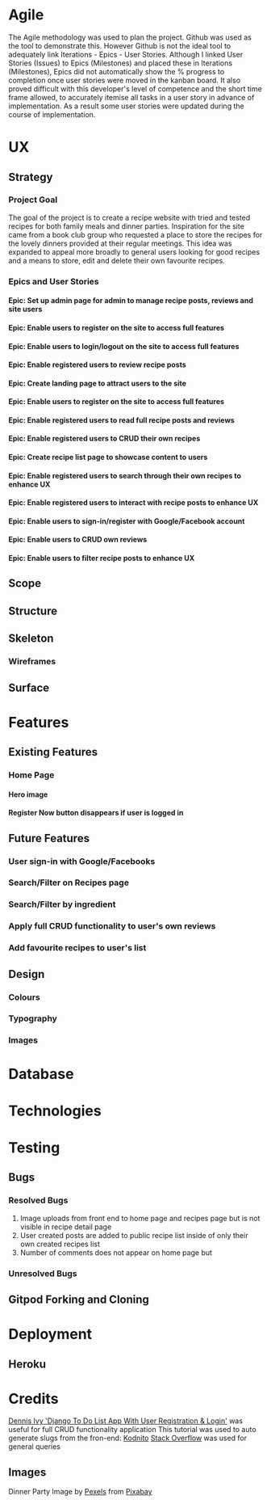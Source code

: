 # Agile
The Agile methodology was used to plan the project. Github was used as the tool to demonstrate this. However Github is not the ideal tool to adequately link Iterations - Epics - User Stories. Although I linked User Stories (Issues) to Epics (Milestones) and placed these in Iterations (Milestones), Epics did not automatically show the % progress to completion once user stories were moved in the kanban board. It also proved difficult with this developer's level of competence and the short time frame allowed, to accurately itemise all tasks in a user story in advance of implementation. As a result some user stories were updated during the course of implementation.

# UX
## Strategy
### Project Goal

The goal of the project is to create a recipe website with tried and tested recipes for both family meals and dinner parties. Inspiration for the site came from a book club group who requested a place to store the recipes for the lovely dinners provided at their regular meetings. This idea was expanded to appeal more broadly to general users looking for good recipes and a means to store, edit and delete their own favourite recipes.
### Epics and User Stories
#### Epic: Set up admin page for admin to manage recipe posts, reviews and site users
#### Epic: Enable users to register on the site to access full features
#### Epic: Enable users to login/logout on the site to access full features
#### Epic: Enable registered users to review recipe posts
#### Epic: Create landing page to attract users to the site
#### Epic: Enable users to register on the site to access full features
#### Epic: Enable registered users to read full recipe posts and reviews
#### Epic: Enable registered users to CRUD their own recipes
#### Epic: Create recipe list page to showcase content to users
#### Epic: Enable registered users to search through their own recipes to enhance UX
#### Epic: Enable registered users to interact with recipe posts to enhance UX


#### Epic: Enable users to sign-in/register with Google/Facebook account
#### Epic: Enable users to CRUD own reviews
#### Epic: Enable users to filter recipe posts to enhance UX
## Scope
## Structure
## Skeleton
### Wireframes
## Surface
# Features
## Existing Features

### Home Page

#### Hero image
#### Register Now button disappears if user is logged in

## Future Features
### User sign-in with Google/Facebooks
### Search/Filter on Recipes page
### Search/Filter by ingredient
### Apply full CRUD functionality to user's own reviews
### Add favourite recipes to user's list


## Design
### Colours
### Typography
### Images

# Database
# Technologies
# Testing
## Bugs
### Resolved Bugs
1. Image uploads from front end to home page and recipes page but is not visible in recipe detail page
2. User created posts are added to public recipe list inside of only their own created recipes list
3. Number of comments does not appear on home page but 

### Unresolved Bugs
## Gitpod Forking and Cloning
# Deployment
## Heroku
# Credits

[Dennis Ivy 'Django To Do List App With User Registration & Login'](https://www.youtube.com/watch?v=llbtoQTt4qw&t=68s) was useful for full CRUD functionality application
This tutorial was used to auto generate slugs from the fron-end: [Kodnito](https://kodnito.com/posts/slugify-urls-django/)
[Stack Overflow](https://stackoverflow.com/) was used for general queries
## Images
Dinner Party Image by <a href="https://pixabay.com/users/pexels-2286921/?utm_source=link-attribution&amp;utm_medium=referral&amp;utm_campaign=image&amp;utm_content=1852926">Pexels</a> from <a href="https://pixabay.com/?utm_source=link-attribution&amp;utm_medium=referral&amp;utm_campaign=image&amp;utm_content=1852926">Pixabay</a>